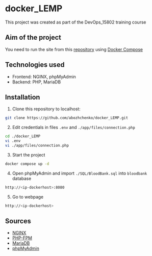 # docker_LEMP
This project was created as part of the DevOps_15802 training course

## Aim of the project
You need to run the site from this [repository](https://github.com/mentorchita/Blood-Bank-Management-System) using [Docker Compose](https://docs.docker.com/compose/gettingstarted)

## Technologies used
- Frontend:  NGINX, phpMyAdmin
- Backend: PHP, MariaDB

## Installation
1. Clone this repository to localhost:
```sh
git clone https://github.com/abozhchenko/docker_LEMP.git
```
2. Edit credentials in files `.env` and `./app/files/connection.php` 
```sh
cd ./docker_LEMP
vi .env
vi ./app/files/connection.php
```
3. Start the project
```sh
docker compose up -d
```
4. Open phpMyAdmin and import `./SQL/BloodBank.sql` into `bloodbank` database
```sh
http://<ip-dockerhost>:8080
```
5. Go to webpage 
```sh
http://<ip-dockerhost>
```

## Sources
- [NGINX](https://hub.docker.com/_/nginx)
- [PHP-FPM](https://hub.docker.com/r/bitnami/php-fpm)
- [MariaDB](https://hub.docker.com/_/mariadb)
- [phpMyAdmin](https://hub.docker.com/_/phpmyadmin)

